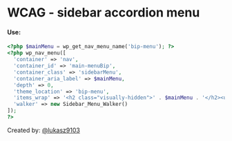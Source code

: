 # WCAG - sidebar accordion menu

#### Use:

```php
<?php $mainMenu = wp_get_nav_menu_name('bip-menu'); ?>
<?php wp_nav_menu([
  'container' => 'nav',
  'container_id' => 'main-menuBip',
  'container_class' => 'sidebarMenu',
  'container_aria_label' => $mainMenu,
  'depth' => 0,
  'theme_location' => 'bip-menu',
  'items_wrap' => '<h2 class="visually-hidden">' . $mainMenu . '</h2><ul class="%2$s">%3$s</ul>',
  'walker' => new Sidebar_Menu_Walker()
]);
?>
```

Created by: [@lukasz9103](https://github.com/lukasz9103)